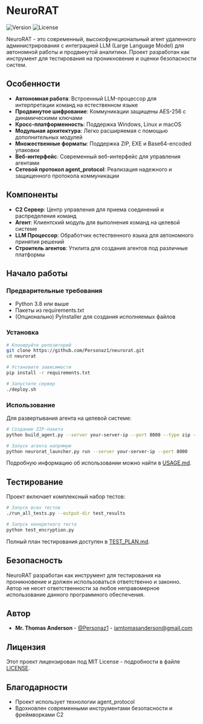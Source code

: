 # NeuroRAT

![Version](https://img.shields.io/badge/version-1.0.0-blue.svg)
![License](https://img.shields.io/badge/license-MIT-green.svg)

NeuroRAT - это современный, высокофункциональный агент удаленного администрирования с интеграцией LLM (Large Language Model) для автономной работы и продвинутой аналитики. Проект разработан как инструмент для тестирования на проникновение и оценки безопасности систем.

## Особенности

- **Автономная работа**: Встроенный LLM-процессор для интерпретации команд на естественном языке
- **Продвинутое шифрование**: Коммуникации защищены AES-256 с динамическими ключами
- **Кросс-платформенность**: Поддержка Windows, Linux и macOS
- **Модульная архитектура**: Легко расширяемая с помощью дополнительных модулей
- **Множественные форматы**: Поддержка ZIP, EXE и Base64-encoded упаковки
- **Веб-интерфейс**: Современный веб-интерфейс для управления агентами
- **Сетевой протокол agent_protocol**: Реализация надежного и защищенного протокола коммуникации

## Компоненты

- **C2 Сервер**: Центр управления для приема соединений и распределения команд
- **Агент**: Клиентский модуль для выполнения команд на целевой системе
- **LLM Процессор**: Обработчик естественного языка для автономного принятия решений
- **Строитель агентов**: Утилита для создания агентов под различные платформы

## Начало работы

### Предварительные требования

- Python 3.8 или выше
- Пакеты из requirements.txt
- (Опционально) PyInstaller для создания исполняемых файлов

### Установка

```bash
# Клонируйте репозиторий
git clone https://github.com/Personaz1/neurorat.git
cd neurorat

# Установите зависимости
pip install -r requirements.txt

# Запустите сервер
./deploy.sh
```

### Использование

Для развертывания агента на целевой системе:

```bash
# Создание ZIP-пакета
python build_agent.py --server your-server-ip --port 8000 --type zip --output neurorat_agent

# Запуск агента напрямую
python neurorat_launcher.py run --server your-server-ip --port 8000
```

Подробную информацию об использовании можно найти в [USAGE.md](USAGE.md).

## Тестирование

Проект включает комплексный набор тестов:

```bash
# Запуск всех тестов
./run_all_tests.py --output-dir test_results

# Запуск конкретного теста
python test_encryption.py
```

Полный план тестирования доступен в [TEST_PLAN.md](TEST_PLAN.md).

## Безопасность

NeuroRAT разработан как инструмент для тестирования на проникновение и должен использоваться ответственно и законно. Автор не несет ответственности за любое неправомерное использование данного программного обеспечения.

## Автор

* **Mr. Thomas Anderson** - [@Personaz1](https://github.com/Personaz1) - iamtomasanderson@gmail.com

## Лицензия

Этот проект лицензирован под MIT License - подробности в файле [LICENSE](LICENSE).

## Благодарности

* Проект использует технологии agent_protocol
* Вдохновлен современными инструментами безопасности и фреймворками C2 